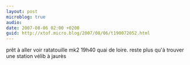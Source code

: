 ```yaml
---
layout: post
microblog: true
audio: 
date: 2007-08-06 02:00 +0200
guid: http://xtof.micro.blog/2007/08/06/t190072052.html
---
```

prêt à aller voir ratatouille mk2 19h40 quai de loire. reste plus qu'à trouver une station vélib à jaurès
